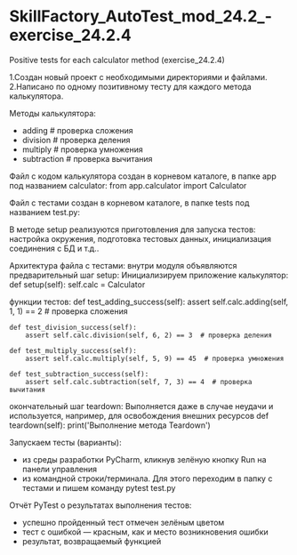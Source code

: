 # SkillFactory_AutoTest_mod_24.2_-exercise_24.2.4
Positive tests for each calculator method (exercise_24.2.4)

1.Создан новый проект с необходимыми директориями и файлами.
2.Написано по одному позитивному тесту для каждого метода калькулятора.

Методы калькулятора:
- adding # проверка сложения
- division # проверка деления
- multiply # проверка умножения
- subtraction # проверка вычитания

Файл с кодом калькулятора создан в корневом каталоге, в папке app под названием calculator:
  from app.calculator import Calculator

Файл с тестами создан в корневом каталоге, в папке tests под названием test.py:

   В методе setup реализуются приготовления для запуска тестов: настройка окружения, подготовка тестовых данных, инициализация соединения с БД и т.д.. 

Архитектура файла с тестами: внутри модуля объявляются
  предварительный шаг setup: Инициализируем приложение калькулятор:
    def setup(self):
        self.calc = Calculator

  функции тестов:
    def test_adding_success(self):
        assert self.calc.adding(self, 1, 1) == 2  # проверка сложения

    def test_division_success(self):
        assert self.calc.division(self, 6, 2) == 3  # проверка деления

    def test_multiply_success(self):
        assert self.calc.multiply(self, 5, 9) == 45  # проверка умножения

    def test_subtraction_success(self):
        assert self.calc.subtraction(self, 7, 3) == 4  # проверка вычитания

  окончательный шаг teardown: Выполняется даже в случае неудачи и используется, например, для освобождения внешних ресурсов
    def teardown(self):
        print('Выполнение метода Teardown')

  Запускаем тесты (варианты):
  - из среды разработки PyCharm, кликнув зелёную кнопку Run на панели управления
  - из командной строки/терминала. Для этого переходим в папку с  тестами и пишем команду
     pytest test.py
  
  Отчёт PyTest о результатах выполнения тестов:
  - успешно пройденный тест отмечен зелёным цветом
  - тест с ошибкой — красным, как и место возникновения ошибки
  - результат, возвращаемый функцией
  
